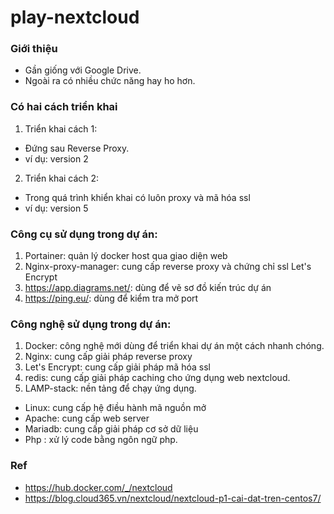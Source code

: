 # play-nextcloud
### Giới thiệu
- Gần giống với Google Drive.
- Ngoài ra có nhiều chức năng hay ho hơn.

### Có hai cách triển khai
1. Triển khai cách 1:
- Đứng sau Reverse Proxy.
- ví dụ: version 2
2. Triển khai cách 2:
- Trong quá trình khiển khai có luôn proxy và mã hóa ssl
- ví dụ: version 5

### Công cụ sử dụng trong dự án:
1. Portainer: quản lý docker host qua giao diện web
2. Nginx-proxy-manager: cung cấp reverse proxy và chứng chỉ ssl Let's Encrypt
3. https://app.diagrams.net/: dùng để vẽ sơ đồ kiến trúc dự án
4. https://ping.eu/: dùng để kiểm tra mở port

### Công nghệ sử dụng trong dự án:
1. Docker: công nghệ mới dùng để triển khai dự án một cách nhanh chóng.
2. Nginx: cung cấp giải pháp reverse proxy
3. Let's Encrypt: cung cấp giải pháp mã hóa ssl
5. redis: cung cấp giải pháp caching cho ứng dụng web nextcloud.
6. LAMP-stack: nền tảng để chạy ứng dụng.
- Linux: cung cấp hệ điều hành mã nguồn mở
- Apache: cung cấp web server
- Mariadb: cung cấp giải pháp cơ sở dữ liệu
- Php : xử lý code bằng ngôn ngữ php.

### Ref    
- https://hub.docker.com/_/nextcloud    
- https://blog.cloud365.vn/nextcloud/nextcloud-p1-cai-dat-tren-centos7/
